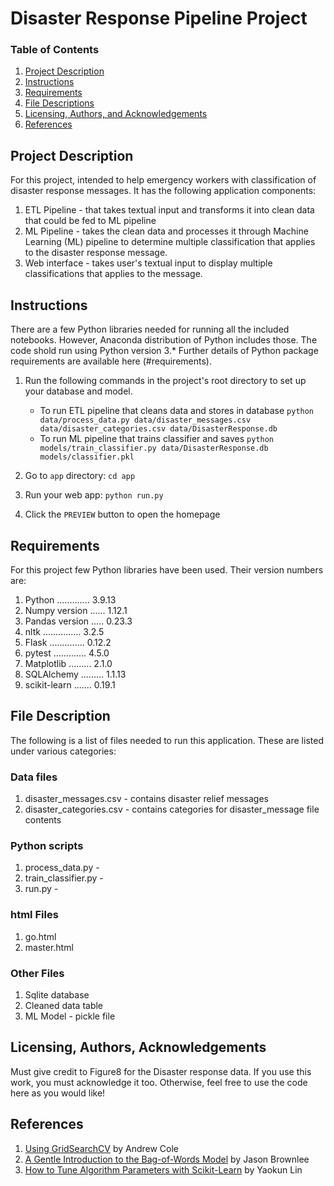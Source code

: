 # Disaster Response Pipeline Project

### Table of Contents

1. [Project Description](#project)
2. [Instructions](#instructions)
3. [Requirements](#requirements)
4. [File Descriptions](#files)
5. [Licensing, Authors, and Acknowledgements](#licensing)
6. [References](#references)

## Project Description <a name="project"></a>

For this project, intended to help emergency workers with classification of disaster response messages. It has the following application components:
1. ETL Pipeline - that takes textual input and transforms it into clean data that could be fed to ML pipeline
2. ML Pipeline - takes the clean data and processes it through Machine Learning (ML) pipeline to determine multiple classification that applies to the disaster response message.
3. Web interface - takes user's textual input to display multiple classifications that applies to the message.

## Instructions <a name="instructions"></a>

There are a few Python libraries needed for running all the included notebooks. However, Anaconda distribution of Python includes those. The code shold run using Python version 3.*
Further details of Python package requirements are available here (#requirements).

1. Run the following commands in the project's root directory to set up your database and model.

    - To run ETL pipeline that cleans data and stores in database
        `python data/process_data.py data/disaster_messages.csv data/disaster_categories.csv data/DisasterResponse.db`
    - To run ML pipeline that trains classifier and saves
        `python models/train_classifier.py data/DisasterResponse.db models/classifier.pkl`

2. Go to `app` directory: `cd app`

3. Run your web app: `python run.py`

4. Click the `PREVIEW` button to open the homepage

## Requirements <a name="requirements"></a>

For this project few Python libraries have been used. Their version numbers are:
1. Python ............. 3.9.13
2. Numpy version ...... 1.12.1
3. Pandas version ..... 0.23.3
4. nltk ............... 3.2.5
5. Flask .............. 0.12.2
6. pytest ............. 4.5.0
7. Matplotlib ......... 2.1.0
8. SQLAlchemy ......... 1.1.13
9. scikit-learn ....... 0.19.1

## File Description <a name="files"></a>

The following is a list of files needed to run this application. These are listed under various categories:

### Data files
1. disaster_messages.csv - contains disaster relief messages 
2. disaster_categories.csv - contains categories for disaster_message file contents

### Python scripts
1. process_data.py - 
2. train_classifier.py - 
3. run.py - 

### html Files
1. go.html
2. master.html

### Other Files
1. Sqlite database
2. Cleaned data table
3. ML Model - pickle file

## Licensing, Authors, Acknowledgements <a name="licensing"></a>
Must give credit to Figure8 for the Disaster response data. If you use this work, you must acknowledge it too. Otherwise, feel free to use the code here as you would like!

## References <a name="references"></a>
1. [Using GridSearchCV](https://towardsdatascience.com/using-gridsearchcv-76614defc594) by Andrew Cole
2. [A Gentle Introduction to the Bag-of-Words Model](https://machinelearningmastery.com/gentle-introduction-bag-words-model/) by Jason Brownlee
3. [How to Tune Algorithm Parameters with Scikit-Learn](https://machinelearningmastery.com/how-to-tune-algorithm-parameters-with-scikit-learn/) by Yaokun Lin

